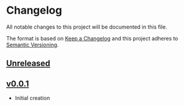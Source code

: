 # Changelog
All notable changes to this project will be documented in this file.

The format is based on [Keep a Changelog](http://keepachangelog.com/en/1.0.0/)
and this project adheres to [Semantic Versioning](http://semver.org/spec/v2.0.0.html).

## [Unreleased]

## [v0.0.1]
- Initial creation

[Unreleased]: https://github.com/xmidt-org/chronon/compare/v0.0.1..HEAD
[v0.0.1]: https://github.com/xmidt-org/chronon/compare/0.0.0...v0.0.1
